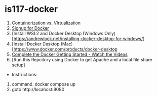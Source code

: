 # is117-docker
1. [Containerization vs. Virtualization](https://www.ibm.com/cloud/blog/containers-vs-vms)
2. [Signup for Docker](https://www.docker.com)
3. [Install WSL2 and Docker Desktop (Windows Only)[https://andrewlock.net/installing-docker-desktop-for-windows/]
4. [Install Docker Desktop (Mac)[https://www.docker.com/products/docker-desktop
5. [Complete the Docker Getting Started - Watch the Videos](https://docs.docker.com/get-started/)
6. [Run this Repoitory using Docker to get Apache and a local file share setup]
* Instructions:
1. command: docker compose up
2. goto http://locahost:8080
